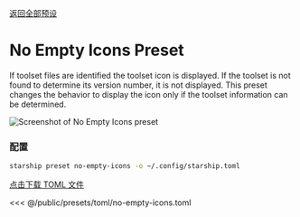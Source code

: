 [返回全部预设](./#no-empty-icons)

# No Empty Icons Preset

If toolset files are identified the toolset icon is displayed. If the toolset is not found to determine its version number, it is not displayed. This preset changes the behavior to display the icon only if the toolset information can be determined.

![Screenshot of No Empty Icons preset](/presets/img/no-empty-icons.png)

### 配置

```sh
starship preset no-empty-icons -o ~/.config/starship.toml
```

[点击下载 TOML 文件](/presets/toml/no-empty-icons.toml)

<<< @/public/presets/toml/no-empty-icons.toml
